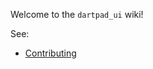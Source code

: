 Welcome to the `dartpad_ui` wiki!

See:

- [Contributing](https://github.com/dart-lang/dartpad_ui/wiki/Contributing)
